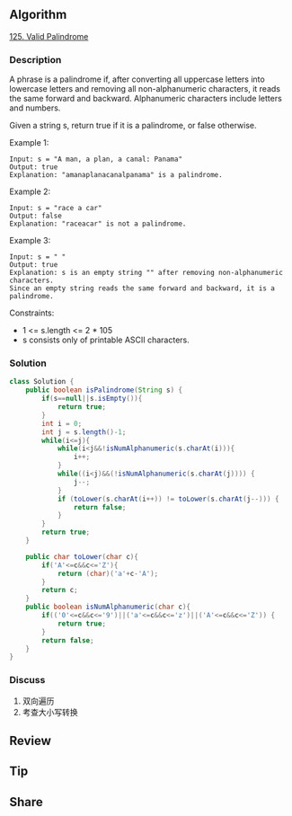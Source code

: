 ## Algorithm

[125. Valid Palindrome](https://leetcode.com/problems/valid-palindrome/)

### Description

A phrase is a palindrome if, after converting all uppercase letters into lowercase letters and removing all non-alphanumeric characters, it reads the same forward and backward. Alphanumeric characters include letters and numbers.

Given a string s, return true if it is a palindrome, or false otherwise.


Example 1:

```
Input: s = "A man, a plan, a canal: Panama"
Output: true
Explanation: "amanaplanacanalpanama" is a palindrome.
```

Example 2:

```
Input: s = "race a car"
Output: false
Explanation: "raceacar" is not a palindrome.
```

Example 3:

```
Input: s = " "
Output: true
Explanation: s is an empty string "" after removing non-alphanumeric characters.
Since an empty string reads the same forward and backward, it is a palindrome.
```

Constraints:

- 1 <= s.length <= 2 * 105
- s consists only of printable ASCII characters.

### Solution

```java
class Solution {
    public boolean isPalindrome(String s) {
        if(s==null||s.isEmpty()){
            return true;
        }
        int i = 0;
        int j = s.length()-1;
        while(i<=j){
            while(i<j&&!isNumAlphanumeric(s.charAt(i))){
                i++;
            }
            while((i<j)&&(!isNumAlphanumeric(s.charAt(j)))) {
                j--;
            }
            if (toLower(s.charAt(i++)) != toLower(s.charAt(j--))) {
                return false;
            }
        }
        return true;
    }

    public char toLower(char c){
        if('A'<=c&&c<='Z'){
            return (char)('a'+c-'A');
        }
        return c;
    }
    public boolean isNumAlphanumeric(char c){
        if(('0'<=c&&c<='9')||('a'<=c&&c<='z')||('A'<=c&&c<='Z')) {
            return true;
        }
        return false;
    }
}
```

### Discuss

1. 双向遍历
2. 考查大小写转换

## Review


## Tip


## Share
